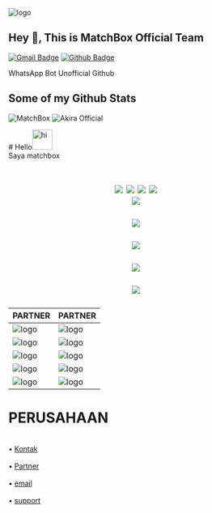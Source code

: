 ![logo](https://github.com/github.png)

## Hey 👋, This is MatchBox Official Team
[![Gmail Badge](https://img.shields.io/badge/-Support@Matchbox.com-c14438?style=flat&logo=Gmail&logoColor=white&link=mailto:Support@Matchbox.com)](mailto:Support@Matchbox.com) [![Github Badge](https://img.shields.io/badge/-MatchBox-grey?style=flat&logo=github&logoColor=white&link=https://github.com/MatchBox/)](https://www.github.com/MatchBox/) <p align='left'>WhatsApp Bot Unofficial Github</p>
## Some of my Github Stats
<p align=left> <img src=https://komarev.com/ghpvc/?username=MatchBox alt=MatchBox /">
        <img
            src="https://readme-typing-svg.herokuapp.com?size=15&width=280&lines=Created+By+Matchbox+Official+🌐"
            alt="Akira Official"
        />
    </a>
</p>
# Hello<img src="https://user-images.githubusercontent.com/1303154/88677602-1635ba80-d120-11ea-84d8-d263ba5fc3c0.gif" width="40px" alt="hi"><br>Saya matchbox<h1>





<p align="center">
  <img src="https://img.shields.io/badge/-JavaScript-black?style=flat-square&logo=javascript" />
  <img src="https://img.shields.io/badge/-Node.js-black?style=flat-square&logo=Node.js" />
  <img src="https://img.shields.io/badge/-Git-black?style=flat-square&logo=git" />
  <img src="https://img.shields.io/badge/-GitHub-black?style=flat-square&logo=github" /> <br>
  <img src="https://img.shields.io/badge/-Python-black?style=flat-square&logo=python" />
</p>
<p align='center'>
<p align="center">
  <a href="https://github.com/Matchbox-ID"><img src="https://github-readme-stats.vercel.app/api?username=Matchbox-ID&bg_color=30,e96443,904e95&title_color=fff&text_color=fff&icon_color=fff&hide_border=true&show_icons=true" /></a>
</p>

<p align="center">
  <a href="https://github.com/Matchbox-ID"><img src="https://github-readme-stats.vercel.app/api/top-langs?username=Matchbox-ID&bg_color=30,e96443,904e95&title_color=fff&text_color=fff&hide_border=true&show_icons=true&layout=compact" /></a>
</p>

<p align="center">
  <a href="https://github.com/MatchBox-ID/github-profile-trophy"><img src="https://github-profile-trophy.vercel.app/?username=Matchbox-ID&theme=onedark" /></a>
</p>

<p align="center">
   <img src="https://github-readme-streak-stats.herokuapp.com/?user=Matchbox-ID" />
</p>



|PARTNER|PARTNER|
|-----|----|
|![logo](https://github.com/github.png)|![logo](https://github.com/matchbox-id.png)
|![logo](https://github.com/octocat.png)|![logo](https://github.com/zeeone-ofc.png)
|![logo](https://github.com/adiwajshing.png)|![logo](https://github.com/fatiharridho.png)
|![logo](https://github.com/botcahx.png)|![logo](https://github.com/mhankbarbar.png)
|![logo](https://github.com/DikaArdnt.png)|![logo](https://github.com/whatsapp.png)


# PERUSAHAAN
<br>• [Kontak](https://wa.me/+6285868055463)</br>
<br>• [Partner](https://wa.me/+6285868055463)</br>
<br>• [email](support@github.com)</br>
<br>• [support](support@github.com)</br>
